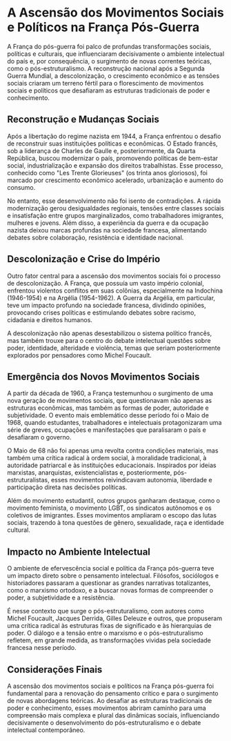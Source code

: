 # A Ascensão dos Movimentos Sociais e Políticos na França Pós-Guerra

A França do pós-guerra foi palco de profundas transformações sociais, políticas e culturais, que influenciaram decisivamente o ambiente intelectual do país e, por consequência, o surgimento de novas correntes teóricas, como o pós-estruturalismo. A reconstrução nacional após a Segunda Guerra Mundial, a descolonização, o crescimento econômico e as tensões sociais criaram um terreno fértil para o florescimento de movimentos sociais e políticos que desafiaram as estruturas tradicionais de poder e conhecimento.

## Reconstrução e Mudanças Sociais

Após a libertação do regime nazista em 1944, a França enfrentou o desafio de reconstruir suas instituições políticas e econômicas. O Estado francês, sob a liderança de Charles de Gaulle e, posteriormente, da Quarta República, buscou modernizar o país, promovendo políticas de bem-estar social, industrialização e expansão dos direitos trabalhistas. Esse processo, conhecido como "Les Trente Glorieuses" (os trinta anos gloriosos), foi marcado por crescimento econômico acelerado, urbanização e aumento do consumo.

No entanto, esse desenvolvimento não foi isento de contradições. A rápida modernização gerou desigualdades regionais, tensões entre classes sociais e insatisfação entre grupos marginalizados, como trabalhadores imigrantes, mulheres e jovens. Além disso, a experiência da guerra e da ocupação nazista deixou marcas profundas na sociedade francesa, alimentando debates sobre colaboração, resistência e identidade nacional.

## Descolonização e Crise do Império

Outro fator central para a ascensão dos movimentos sociais foi o processo de descolonização. A França, que possuía um vasto império colonial, enfrentou violentos conflitos em suas colônias, especialmente na Indochina (1946-1954) e na Argélia (1954-1962). A Guerra da Argélia, em particular, teve um impacto profundo na sociedade francesa, dividindo opiniões, provocando crises políticas e estimulando debates sobre racismo, cidadania e direitos humanos.

A descolonização não apenas desestabilizou o sistema político francês, mas também trouxe para o centro do debate intelectual questões sobre poder, identidade, alteridade e violência, temas que seriam posteriormente explorados por pensadores como Michel Foucault.

## Emergência dos Novos Movimentos Sociais

A partir da década de 1960, a França testemunhou o surgimento de uma nova geração de movimentos sociais, que questionavam não apenas as estruturas econômicas, mas também as formas de poder, autoridade e subjetividade. O evento mais emblemático desse período foi o Maio de 1968, quando estudantes, trabalhadores e intelectuais protagonizaram uma série de greves, ocupações e manifestações que paralisaram o país e desafiaram o governo.

O Maio de 68 não foi apenas uma revolta contra condições materiais, mas também uma crítica radical à ordem social, à moralidade tradicional, à autoridade patriarcal e às instituições educacionais. Inspirados por ideias marxistas, anarquistas, existencialistas e, posteriormente, pós-estruturalistas, esses movimentos reivindicavam autonomia, liberdade e participação direta nas decisões políticas.

Além do movimento estudantil, outros grupos ganharam destaque, como o movimento feminista, o movimento LGBT, os sindicatos autônomos e os coletivos de imigrantes. Esses movimentos ampliaram o escopo das lutas sociais, trazendo à tona questões de gênero, sexualidade, raça e identidade cultural.

## Impacto no Ambiente Intelectual

O ambiente de efervescência social e política da França pós-guerra teve um impacto direto sobre o pensamento intelectual. Filósofos, sociólogos e historiadores passaram a questionar as grandes narrativas totalizantes, como o marxismo ortodoxo, e a buscar novas formas de compreender o poder, a subjetividade e a resistência.

É nesse contexto que surge o pós-estruturalismo, com autores como Michel Foucault, Jacques Derrida, Gilles Deleuze e outros, que propuseram uma crítica radical às estruturas fixas de significado e às hierarquias de poder. O diálogo e a tensão entre o marxismo e o pós-estruturalismo refletem, em grande medida, as transformações vividas pela sociedade francesa nesse período.

## Considerações Finais

A ascensão dos movimentos sociais e políticos na França pós-guerra foi fundamental para a renovação do pensamento crítico e para o surgimento de novas abordagens teóricas. Ao desafiar as estruturas tradicionais de poder e conhecimento, esses movimentos abriram caminho para uma compreensão mais complexa e plural das dinâmicas sociais, influenciando decisivamente o desenvolvimento do pós-estruturalismo e o debate intelectual contemporâneo.